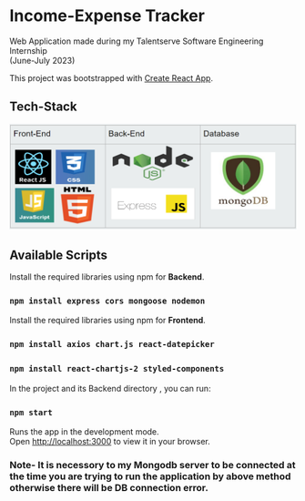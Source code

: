 # Income-Expense Tracker
Web Application made during my Talentserve Software  Engineering Internship\
(June-July 2023)

This project was bootstrapped with [Create React App](https://github.com/facebook/create-react-app).

## Tech-Stack
![alt text](./Capturetech.PNG)


## Available Scripts
Install the required libraries using npm for **Backend**.
### `npm install express cors mongoose nodemon`
Install the required libraries using npm for **Frontend**.
### `npm install axios chart.js react-datepicker` 
### `npm install react-chartjs-2 styled-components`

In the project and its Backend directory , you can run:

### `npm start`
Runs the app in the development mode.\
Open [http://localhost:3000](http://localhost:3000) to view it in your browser.

### Note- It is necessory to my Mongodb server to be connected at the time you are trying to run the application by above method otherwise there will be DB connection error. 


